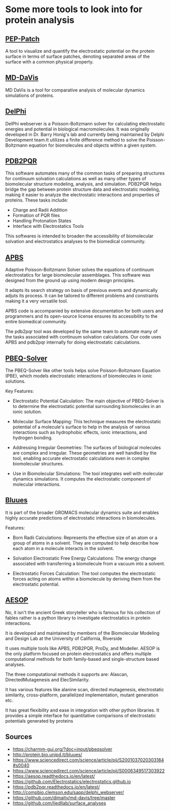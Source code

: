 # Some more tools to look into for protein analysis

## [PEP-Patch](https://github.com/liedllab/surface_analyses)
A tool to visualize and quantify the electrostatic potential on the protein surface in terms of surface patches, denoting separated areas of the surface with a common physical property.

## [MD-DaVis](https://github.com/djmaity/md-davis/tree/master)
MD DaVis is a tool for comparative analysis of molecular dynamics simulations of proteins.

## [DelPhi](http://compbio.clemson.edu/sapp/delphi_webserver/)
DelPhi webserver is a Poisson-Boltzmann solver for calculating electrostatic energies and potential in biological macromolecules. It was originally developed in Dr. Barry Honig's lab and currently being maintained by Delphi Development team.It utilizes a finite difference method to solve the Poisson-Boltzmann equation for biomolecules and objects within a given system.


## [PDB2PQR](https://pdb2pqr.readthedocs.io/en/latest/)
This software automates many of the common tasks of preparing structures for continuum solvation calculations as well as many other types of biomolecular structure modeling, analysis, and simulation. PDB2PQR helps bridge the gap between protein structure data and electrostatic modeling, making it easier to analyze the electrostatic interactions and properties of proteins. These tasks include:

- Charge and Radii Addition
- Formation of PQR files
- Handling Protonation States
- Interface with Electrostatics Tools

This softwares is intended to broaden the accessibility of biomolecular solvation and electrostatics analyses to the biomedical community.


## [APBS](https://www.poissonboltzmann.org/)
Adaptive Poisson-Boltzmann Solver solves the equations of continuum electrostatics for large biomolecular assemblages. This software was designed from the ground up using modern design principles.

It adapts its search strategy on basis of previous events and dynamically adjuts its process. It can be tailored to different problems and constraints making it a very versatile tool.

APBS code is accompanied by extensive documentation for both users and programmers and its open-source license ensures its accessibility to the entire biomedical community.

The pdb2pqr tool was developed by the same team to automate many of the tasks associated with continuum solvation calculations. Our code uses APBS and pdb2pqr internally for doing electrostatic calculations.

## [PBEQ-Solver](https://charmm-gui.org/?doc=input/pbeqsolver)

The PBEQ-Solver like other tools helps solve Poisson-Boltzmann Equation (PBE), which models electrostatic interactions of biomolecules in ionic solutions.

Key Features:

- Electrostatic Potential Calculation: The main objective of PBEQ-Solver is to determine the electrostatic potential surrounding biomolecules in an ionic solution.

- Molecular Surface Mapping: This technique measures the electrostatic potential of a molecule's surface to help in the analysis of various interactions such as hydrophobic effects, ionic interactions, and hydrogen bonding.

- Addressing Irregular Geometries: The surfaces of biological molecules are complex and irregular. These geometries are well handled by the tool, enabling accurate electrostatic calculations even in complex biomolecular structures.

- Use in Biomolecular Simulations: The tool integrates well with molecular dynamics simulations. It computes the electrostatic component of molecular interactions.


## [Bluues](http://protein.bio.unipd.it/bluues/)
It is part of the broader GROMACS molecular dynamics suite and enables highly accurate predictions of electrostatic interactions in biomolecules.

Features:
- Born Radii Calculations: Represents the effective size of an atom or a group of atoms in a solvent. They are computed to help describe how each atom in a molecule interacts in the solvent.

- Solvation Electrostatic Free Energy Calculations: The energy change associated with transferring a biomolecule from a vacuum into a solvent.

- Electrostatic Forces Calculation: The tool computes the electrostatic forces acting on atoms within a biomolecule by deriving them from the electrostatic potential.


## [AESOP](https://aesop.readthedocs.io/en/latest/)
No, it isn't the ancient Greek storyteller who is famous for his collection of fables rather is a python library to investigate electrostatics in protein interactions.

It is developed and maintained by members of the Biomolecular Modeling and Design Lab at the University of California, Riverside

It uses multiple tools like APBS, PDB2PQR, ProDy, and Modeller. AESOP is the only platform focused on protein electrostatics and offers multiple computational methods for both family-based and single-structure based analyses.

The three computational methods it supports are: Alascan, DirectedMutagenesis and ElecSimilarity.

It has various features like alanine scan, directed mutagenesis, electrostatic similarity, cross-platform, parallelized implementation, mutant generation etc.

It has great flexibility and ease in integration with other python libraries. It provides a simple interface for quantitative comparisons of electrostatic potentials generated by proteins














## Sources
 
 - https://charmm-gui.org/?doc=input/pbeqsolver
 - http://protein.bio.unipd.it/bluues/	
 - https://www.sciencedirect.com/science/article/pii/S2001037020303184#s0040
 - https://www.sciencedirect.com/science/article/pii/S0006349517303922
 - https://aesop.readthedocs.io/en/latest/
 - https://github.com/Electrostatics/electrostatics.github.io
 - https://pdb2pqr.readthedocs.io/en/latest/
 - http://compbio.clemson.edu/sapp/delphi_webserver/
 - https://github.com/djmaity/md-davis/tree/master
 - https://github.com/liedllab/surface_analyses
